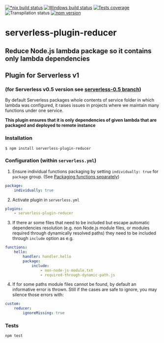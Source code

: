 [![*nix build status][nix-build-image]][nix-build-url]
[![Windows build status][win-build-image]][win-build-url]
[![Tests coverage][cov-image]][cov-url]
![Transpilation status][transpilation-image]
[![npm version][npm-image]][npm-url]

# serverless-plugin-reducer

## Reduce Node.js lambda package so it contains only lambda dependencies

## Plugin for Serverless v1

### (for Serverless v0.5 version see [serverless-0.5 branch](https://github.com/medikoo/serverless-plugin-reducer/tree/serverless-0.5))

By default Serverless packages whole contents of service folder in which lambda was configured, it raises issues in projects where we maintain many functions under one service.

**This plugin ensures that it is only dependencies of given lambda that are packaged and deployed to remote instance**

### Installation

    $ npm install serverless-plugin-reducer

### Configuration (within `serverless.yml`)

1. Ensure individual functions packaging by setting `individually: true` for `package` group. (See [Packaging functions separately](https://serverless.com/framework/docs/providers/aws/guide/packaging/#packaging-functions-separately))

```yaml
package:
    individually: true
```

2. Activate plugin in `serverless.yml`

```yaml
plugins:
    - serverless-plugin-reducer
```

3. If there ar some files that need to be included but escape automatic dependencies resolution (e.g. non Node.js module files, or modules required through dynamically resolved paths) they need to be included through `include` option as e.g.

```yaml
functions:
    hello:
        handler: handler.hello
        package:
            include:
                - non-node-js-module.txt
                - required-through-dynamic-path.js
```

4. If for some paths module files cannot be found, by default an informative error is thrown.
   Still if the cases are safe to ignore, you may silence those errors with:

```yaml
custom:
    reducer:
        ignoreMissing: true
```

### Tests

```bash
npm test
```

[nix-build-image]: https://semaphoreci.com/api/v1/medikoo-org/serverless-plugin-reducer/branches/master/shields_badge.svg
[nix-build-url]: https://semaphoreci.com/medikoo-org/serverless-plugin-reducer
[win-build-image]: https://ci.appveyor.com/api/projects/status/rrima2im1r3pdtq0?svg=true
[win-build-url]: https://ci.appveyor.com/project/medikoo/serverless-plugin-reducer
[cov-image]: https://img.shields.io/codecov/c/github/medikoo/serverless-plugin-reducer.svg
[cov-url]: https://codecov.io/gh/medikoo/serverless-plugin-reducer
[transpilation-image]: https://img.shields.io/badge/transpilation-free-brightgreen.svg
[npm-image]: https://img.shields.io/npm/v/serverless-plugin-reducer.svg
[npm-url]: https://www.npmjs.com/package/serverless-plugin-reducer
